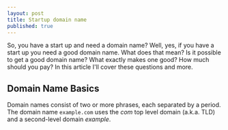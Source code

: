 ```yaml
---
layout: post
title: Startup domain name
published: true
---
```



So, you have a start up and need a domain name?  Well, yes, if you have a start up you need a good domain name.  What does that mean?  Is it possible to get a good domain name?  What exactly makes one good?  How much should you pay?  In this article I'll cover these questions and more.

## Domain Name Basics

Domain names consist of two or more phrases, each separated by a period. The domain name `example.com` uses the _com_ top level domain (a.k.a. TLD) and a second-level domain _example_.
